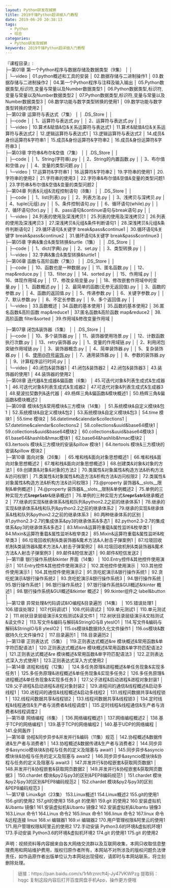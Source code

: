 ```yaml
---
layout: Python研发攻城狮
title: 2019千锋Python超详细入门教程
date: 2019-06-29 20:38:13
tags:
  - Python
  - 综合
categories:
  - Python研发攻城狮
keywords: 2019千锋Python超详细入门教程
---
```

『课程目录』:   
├─第01章 第一个Python程序与数据存储及数据类型（9集）
│  │              
│  └─video
│          01.python概述和工具的安装
│          02.数据存储与二进制操作1
│          03.数据存储与二进制操作2
│          04.第一个Python程序与注释及输入输出
│          05.Python数据类型,标识符,变量与常量以及Number数据类型1
│          06.Python数据类型,标识符,变量与常量以及Number数据类型2
│          07.Python数据类型,标识符,变量与常量以及Number数据类型3
│          08.数学功能与数字类型转换的使用1
│          09.数学功能与数字类型转换的使用2
│          
├─第02章 运算符与表达式（7集）
│  │  .DS_Store
│  │  
│  ├─code
│  │      1、运算符与表达式.py
│  │      2、运算符与表达式.py
│  │      
│  └─video
│          10.算术&赋值&位&关系运算符与表达式1
│          11.算术&赋值&位&关系运算符与表达式2
│          12.逻辑运算符与表达式1
│          13.逻辑运算符与表达式2
│          14.成员&身份运算符&字符串1
│          15.成员&身份运算符&字符串2
│          16.成员&身份运算符&字符串3
│          
├─第03章 字符串&布尔&空值（7集）
│  │  .DS_Store
│  │  
│  ├─code
│  │      1、String(字符串).py
│  │      2、String的内置函数.py
│  │      3、布尔值和空值.py
│  │      4、变量的类型问题.py
│  │      
│  └─video
│          17.运算符&字符串1
│          18.运算符&字符串2
│          19.字符串的使用1
│          20.字符串的使用2
│          21.字符串的使用3
│          22.字符串&布尔值&空值&变量的类型问题1
│          23.字符串&布尔值&空值&变量的类型问题2
│          
├─第04章 列表&元组&流程控制语句（8集）
│  │  .DS_Store
│  │  
│  ├─code
│  │      1、list(列表).py
│  │      2、列表方法.py
│  │      3、浅拷贝与深拷贝.py
│  │      4、tuple(元组).py
│  │      5、条件控制语句.py
│  │      6、循环语句(while).py
│  │      7、循环语句(for).py
│  │      8、pass语句&continue语句与break语句.py
│  │      
│  └─video
│          24.列表的使用及深浅拷贝1
│          25.列表的使用及深浅拷贝2
│          26.列表的使用及深浅拷贝3
│          27.深浅拷贝&元组&条件判断语句1
│          28.深浅拷贝&元组&条件判断语句2
│          29.循环语句&关键字 break&pass&continue1
│          30.循环语句&关键字 break&pass&continue2
│          31.循环语句&关键字 break&pass&continue3
│          
├─第05章 字典&集合&类型转换&turtle（1集）
│  │  .DS_Store
│  │  
│  ├─code
│  │      1、dict(字典).py
│  │      2、set.py
│  │      3、类型转换.py
│  │      
│  └─video
│          32.字典&集合&类型转换&turtle1
│          
├─第06章 函数与高阶函数（7集））
│  │  .DS_Store
│  │  
│  ├─code
│  │      10、函数也是一种数据.py
│  │      11、匿名函数.py
│  │      12、map&reduce.py
│  │      13、filter.py
│  │      14、sorted.py
│  │      15、作用域.py
│  │      16、体现作用域.py
│  │      17、修改全局变量.py
│  │      18、修改嵌套作用域中的变量.py
│  │      1、函数概述.py
│  │      2、最简单的函数(无参无返回值).py
│  │      3、函数的参数.py
│  │      4、函数的返回值.py
│  │      5、传递参数.py
│  │      6、关键字参数.py
│  │      7、默认参数.py
│  │      8、不定长参数.py
│  │      9、多个返回值.py
│  │      
│  └─video
│          33.函数概述
│          34.函数的基本使用1
│          35.函数的基本使用2
│          36.匿名函数&高阶函数 map&reduce1
│          37.匿名函数&高阶函数 map&reduce2
│          38.高阶函数 filter&sorted
│          39.作用域&修改变量作用域
│    
<!-- more -->      
├─第07章 闭包&装饰器（5集）
│  │  .DS_Store
│  │  
│  ├─code
│  │      10、多个装饰器.py
│  │      11、装饰器使用场景.py
│  │      12、计数函数执行次数.py
│  │      13、retry装饰器.py
│  │      1、变量的作用域链.py
│  │      2、利用闭包突破作用域链.py
│  │      3、装饰器概念.py
│  │      4、简单装饰器.py
│  │      5、复杂装饰器.py
│  │      6、使用@符号装饰.py
│  │      7、通用装饰器.py
│  │      8、参数的装饰器.py
│  │      9、计算程序运行时间.py
│  │      
│  └─video
│          40.闭包&装饰器1
│          41.闭包&装饰器2
│          42.闭包&装饰器3
│          43.装饰器的使用1
│          44.装饰器的使用2
│          
├─第08章 迭代器&生成器&偏函数（6集）
│      45.可迭代对象&列表生成式&生成器1
│      46.可迭代对象&列表生成式&生成器2
│      47.可迭代对象&列表生成式&生成器3
│      48.斐波拉契数列&迭代器
│      49.杨辉三角&偏函数&模块概述1
│      50.杨辉三角&偏函数&模块概述2
│      
├─第09章 模块&包&常用模块&三方模块（14集）
│      51.系统模块&自定义模块&包1
│      52.系统模块&自定义模块&包2
│      53.系统模块&自定义模块&包3
│      54.time 模块1
│      55.time 模块2
│      56.datetime&calendar&collections1
│      57.datetime&calendar&collections2
│      58.collections&uuid&base64模块1
│      59.collections&uuid&base64模块2
│      60.collections&uuid&base64模块3
│      61.base64&hashlib&hmac模块1
│      62.base64&hashlib&hmac模块2
│      63.itertools 模块&三方模块的安装&pillow 模块1
│      64.itertools 模块&三方模块的安装&pillow 模块2
│      
├─第10章 面向对象（26集）
│      65.堆和栈&面向对象思想概述1
│      66.堆和栈&面向对象思想概述2
│      67.堆和栈&面向对象思想概述3
│      68.创建类&对象&对象的方法1
│      69.创建类&对象&对象的方法2
│      70.类属性&对象属性&构造方法&析构方法&访问权限1
│      71.类属性&对象属性&构造方法&析构方法&访问权限2
│      72.类属性&对象属性&构造方法&析构方法&访问权限3
│      73.@property 装饰器&__slots__限制&单例概述1
│      74.@property 装饰器&__slots__限制&单例概述2
│      75.单例的三种实现方式&__repr__&__str__&继承概述1
│      76.单例的三种实现方式&__repr__&__str__&继承概述2
│      77.继承的实现&继承体系&栈和队列&python2.2之前的继承体系1
│      78.继承的实现&继承体系&栈和队列&python2.2之前的继承体系2
│      79.继承的实现&继承体系&栈和队列&python2.2之前的继承体系3
│      80.两种继承体系的区别
│      81.python2.3-2.7的集成体系&py3的继承体系&多态1
│      82.python2.3-2.7的集成体系&py3的继承体系&多态2
│      83.Mixin&运算符重载&属性监听&枚举类1
│      84.Mixin&运算符重载&属性监听&枚举类2
│      85.Mixin&运算符重载&属性监听&枚举类3
│      86.垃圾回收机制&类装饰器&魔术方法&人射击子弹案例1
│      87.垃圾回收机制&类装饰器&魔术方法&人射击子弹案例2
│      88.垃圾回收机制&类装饰器&魔术方法&人射击子弹案例3
│      89.邮件&短信发送1
│      90.邮件&短信发送2
│      
├─第11章 银行操作系统&tkinter 界面（14集）
│      100.Entry控件&其他控件使用演示1
│      101.Entry控件&其他控件使用演示2
│      102.其他控件使用演示
│      103.其他控件使用演示1
│      104.其他控件使用演示2
│      91.贪吃蛇演示&银行操作系统1
│      92.贪吃蛇演示&银行操作系统2
│      93.贪吃蛇演示&银行操作系统3
│      94.银行操作系统
│      95.银行操作系统1
│      96.银行操作系统2
│      97.银行操作系统&GUI概述&tkinter 概述1
│      98.银行操作系统&GUI概述&tkinter 概述2
│      99.tkinter组件之 label&button
│      
├─第12章 异常处理&代码调试&IO编程&目录遍历（14集）
│      105.错误处理1
│      106.错误处理2
│      107.代码调试1
│      108.代码调试2
│      109.单元测试1
│      110.单元测试2
│      111.树状目录层级演示&文档测试&读文件1
│      112.树状目录层级演示&文档测试&读文件2
│      113.写文件&编码与解码&StringIO与B ytesIO1
│      114.写文件&编码与解码&StringIO与B ytesIO2
│      115.os模块&数据持久化文件操作1
│      116.os模块&数据持久化文件操作2
│      117.目录遍历1
│      118.目录遍历2
│      
├─第13章 正则表达式（5集）
│      119.正则表达式概述&re 模块概述&常用函数&单字符匹配语法1
│      120.正则表达式概述&re 模块概述&常用函数&单字符匹配语法2
│      121.正则表达式概述&re 模块概述&常用函数&单字符匹配语法3
│      122.正则表达式深入方式使用1
│      123.正则表达式深入方式使用2
│      
├─第14章 进程和线程（12集）
│      124.多任务原理&进程概述&单任务现象&实现多任务1
│      125.多任务原理&进程概述&单任务现象&实现多任务2
│      126.多任务原理&进程概述&单任务现象&实现多任务3
│      127.父子进程&启动进程&进程对象封装1
│      128.父子进程&启动进程&进程对象封装2
│      129.进程间的通信&线程概述&启动多线程1
│      130.进程间的通信&线程概述&启动多线程2
│      131.线程间数据共享&线程锁1
│      132.线程间数据共享&线程锁2
│      133.线程间数据共享&线程锁3
│      134.定时线程&线程通信&生产者与消费者&线程调度1
│      135.定时线程&线程通信&生产者与消费者&线程调度2
│      
├─第15章 网络编程（6集）
│      136.网络编程概述1
│      137.网络编程概述2
│      138.基于TCP的网络编程1
│      139.基于TCP的网络编程2
│      140.基于UDP的网络编程
│      141.全网轰炸
│      
├─第16章 协程&同步异步&并发并行&编码（11集）规范
│      142.协程概述&数据传递&生产者与消费者1
│      143.协程概述&数据传递&生产者与消费者2
│      144.同步异步&asyncio模块块&协程与任务的定义及阻塞与 await1
│      145.同步异步&asyncio模块块&协程与任务的定义及阻塞与 await2
│      146.同步异步&asyncio模块块&协程与任务的定义及阻塞与 await3
│      147.并发并行&协程嵌套&获取网页数据1
│      148.并发并行&协程嵌套&获取网页数据2
│      149.并发并行&协程嵌套&获取网页数据3
│      150.chardet 模块&py2与py3的区别&PEP8编码规范1
│      151.chardet 模块&py2与py3的区别&PEP8编码规范2
│      152.chardet 模块&py2与py3的区别&PEP8编码规范3
│      
└─第17章 Linux&git（23集）
        153.Linux概述1
        154.Linux概述2
        155.git的使用1
        156.git的使用2
        157.git的使用3
        158.git 的使用1
        159.git 的使用2
        160.安装虚拟机&Ubantu 镜像1
        161.安装虚拟机&Ubantu 镜像2
        162.安装虚拟机&Ubantu 镜像3
        163.Linux 命令1
        164.Linux 命令2
        165.linux 命令1
        166.linux 命令2
        167.linux 命令&远程连接 linux
        168.vi 编辑器1
        169.vi 编辑器2
        170.用户管理权限&阿里云的使用1
        171.用户管理权限&阿里云的使用2
        172.手动安装 Python3.6的环境&虚拟机环境1
        173.手动安装 Python3.6的环境&虚拟机环境2
        174.git 的使用1
        175.git 的使用2


<div class="post-copyright">
    <div class="post-copyright__author">
      <span class="post-copyright-meta">声明：视频资料等内容据来自各大网络交流群以及互联网收集，本网只收取信息整理费用和网站维护费用，版权归原作者所有，本网站不对所涉及的版权问题负法律责任，如作品原作者出版单位认为本网站出现侵权，请即时与本网站联系，将立刻删除处理。 </span>
    </div>
</div>

<blockquote class="blockquote-center">
链接：https://pan.baidu.com/s/1rMrznrcft4j-Jy47VKWPzg
提取码：hqgc
复制这段内容后打开百度网盘手机App，操作更方便哦
</blockquote>

